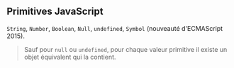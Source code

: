 Primitives JavaScript
---
``String``, ``Number``, ``Boolean``, ``Null``, ``undefined``, ``Symbol`` (nouveauté d'ECMAScript 2015).
> Sauf pour ``null`` ou ``undefined``, pour chaque valeur primitive il existe un objet équivalent qui la contient.
